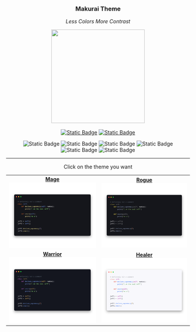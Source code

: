<div align="center">
  
### Makurai Theme
*Less Colors More Contrast*
  
<img src="https://github.com/user-attachments/assets/ae5d01ef-398d-4138-951d-c2837f5c3193" opacity=0.5 width=256 height=256/>

[![Static Badge](https://img.shields.io/badge/neovim-20202b?style=for-the-badge&logo=neovim)](https://github.com/Skardyy/makurai-nvim)
[![Static Badge](https://img.shields.io/badge/vscode-20202b?style=for-the-badge&logo=vscodium&)](https://github.com/Skardyy/makurai-vscode)
  
![Static Badge](https://img.shields.io/badge/Ghostty-20202b?style=for-the-badge&logo=ghostery&logoColor=FFF)
![Static Badge](https://img.shields.io/badge/kitty-20202b?style=for-the-badge&logo=refinedgithub&logoColor=c46f36)
![Static Badge](https://img.shields.io/badge/Alacritty-20202b?style=for-the-badge&logo=alacritty)
![Static Badge](https://img.shields.io/badge/Wezterm-20202b?style=for-the-badge&logo=wezterm&logoColor=7f7bed)
![Static Badge](https://img.shields.io/badge/Wt-20202b?style=for-the-badge&logo=educative&logoColor=aaaaaa)
![Static Badge](https://img.shields.io/badge/Warp-20202b?style=for-the-badge&logo=warp&logoColor=01A4FF)



---

</div>

<p align="center">Click on the theme you want</p>
<table align="center">
  <tr>
    <td align="center">
      <a href="./themes/mage">
        <b>Mage</b><br>
        <img width="512" src="https://github.com/Skardyy/makurai-theme/blob/main/dogs/mage/thumbnail.png"/>
      </a>
    </td>
    <td align="center">
      <a href="./themes/rogue">
        <b>Rogue</b><br>
        <img width="512" src="https://github.com/Skardyy/makurai-theme/blob/main/dogs/rogue/thumbnail.png"/>
      </a>
    </td>
  </tr>
<tr/>
<tr>
    <td align="center">
      <a href="./themes/warrior">
        <b>Warrior</b><br>
        <img width="512" src="https://github.com/Skardyy/makurai-theme/blob/main/dogs/warrior/thumbnail.png"/>
      </a>
    </td>
    <td align="center">
      <a href="./themes/healer">
        <b>Healer</b><br>
        <img width="512" src="https://github.com/Skardyy/makurai-theme/blob/main/dogs/healer/thumbnail.png"/>
      </a>
    </td>
  </tr>
</table>
